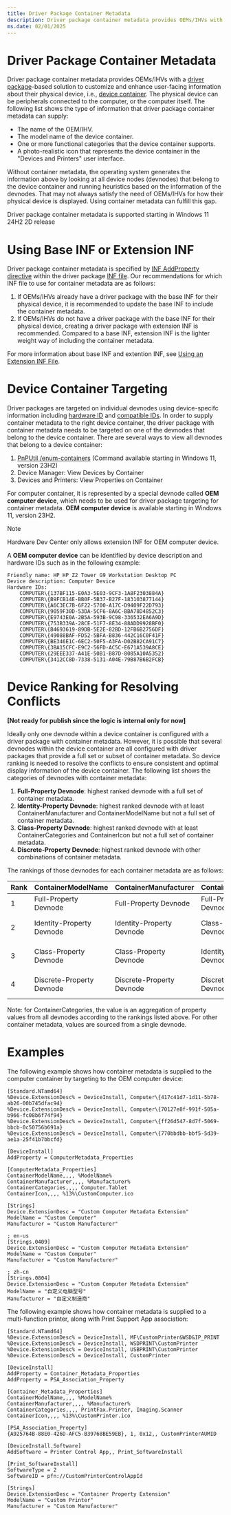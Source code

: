 ```yaml
---
title: Driver Package Container Metadata
description: Driver package container metadata provides OEMs/IHVs with a driver package-based solution to customize and enhance user-facing information about their physical device, i.e., device container.
ms.date: 02/01/2025
---
```


# Driver Package Container Metadata

Driver package container metadata provides OEMs/IHVs with a [driver package](driver-packages.md)-based solution to customize and enhance user-facing information about their physical device, i.e., [device container](container-ids.md). The physical device can be peripherals connected to the computer, or the computer itself. The following list shows the type of information that driver package container metadata can supply:

-   The name of the OEM/IHV.
-   The model name of the device container.
-   One or more functional categories that the device container supports.
-   A photo-realistic icon that represents the device container in the "Devices and Printers" user interface.

Without container metadata, the operating system generates the information above by looking at all device nodes (devnodes) that belong to the device container and running heuristics based on the information of the devnodes. That may not always satisfy the need of OEMs/IHVs for how their physical device is displayed. Using container metadata can fulfill this gap. 

<!-- TODO: use KB article -->
Driver package container metadata is supported starting in Windows 11 24H2 2D release

# Using Base INF or Extension INF

Driver package container metadata is specified by [INF AddProperty directive](inf-addproperty-directive.md) within the driver package [INF file](overview-of-inf-files.md). Our recommendations for which INF file to use for container metadata are as follows:
1. If OEMs/IHVs already have a driver package with the base INF for their physical device, it is recommended to update the base INF to include the container metadata.
2. If OEMs/IHVs do not have a driver package with the base INF for their physical device, creating a driver package with extension INF is recommended. Compared to a base INF, extension INF is the lighter weight way of including the container metadata.

For more information about base INF and extention INF, see [Using an Extension INF File](using-an-extension-inf-file.md).

# Device Container Targeting

Driver packages are targeted on individual devnodes using device-specifc information including [hardware ID](hardware-ids.md) and [compatible IDs](compatible-ids.md). In order to supply container metadata to the right device container, the driver package with container metadata needs to be targeted on one of the devnodes that belong to the device container. There are several ways to view all devnodes that belong to a device container:

<!-- TODO: screenshots -->
1. [PnPUtil /enum-containers](..\devtest\pnputil-command-syntax.md###/enum-containers) (Command available starting in Windows 11, version 23H2)
2. Device Manager: View Devices by Container
3. Devices and Printers: View Properties on Container

For computer container, it is represented by a special devnode called **OEM computer device**, which needs to be used for driver package targeting for container metadata. **OEM computer device** is available starting in Windows 11, version 23H2.

> [!NOTE]
> Hardware Dev Center only allows extension INF for OEM computer device.

A **OEM computer device** can be identified by device description and hardware IDs such as in the following example:

<!-- TODO: use a generic example -->
```
Friendly name: HP HP Z2 Tower G9 Workstation Desktop PC
Device description: Computer Device
Hardware IDs:
    COMPUTER\{137BF115-E0A3-5E03-9CF3-1A8F2303884A}
    COMPUTER\{B9FCB14E-BB0F-5B37-B27F-183103877144}
    COMPUTER\{A6C3EC7B-6F22-5700-A17C-D9409F22D793}
    COMPUTER\{9059F30D-53DA-5CF6-8A6C-BBA78D4852C3}
    COMPUTER\{E9743E0A-2B5A-593B-9C98-336532EA6A9D}
    COMPUTER\{753B339A-28CE-51F7-8E34-88ADD9928BF0}
    COMPUTER\{B4693619-89DB-5E2E-82BD-12FB6B2756DF}
    COMPUTER\{49088BAF-FD52-5BFA-B836-442C16C0F41F}
    COMPUTER\{BE346E1C-6EC2-50F5-A3FA-D02B82CA91C7}
    COMPUTER\{3BA15CFC-E9C2-56FD-AC5C-E671A539A8CE}
    COMPUTER\{29EEE337-A41E-50B1-B87D-8085A10A5352}
    COMPUTER\{3412CC8D-7338-5131-A04E-79B87B6B2FCB}
```

<!-- TODO: remove for the first publish -->
# Device Ranking for Resolving Conflicts 
**[Not ready for publish since the logic is internal only for now]**

Ideally only one devnode within a device container is configured with a driver package with container metadata. However, it is possible that several devnodes within the device container are all configured with driver packages that provide a full set or subset of container metadata. So device ranking is needed to resolve the conflicts to ensure consistent and optimal display information of the device container. The following list shows the categories of devnodes with container metadata:

1. **Full-Property Devnode**: highest ranked devnode with a full set of container metadata.
2. **Identity-Property Devnode**: highest ranked devnode with at least ContainerManufacturer and ContainerModelName but not a full set of container metadata.
3. **Class-Property Devnode**: highest ranked devnode with at least ContainerCategories and ContainerIcon but not a full set of container metadata.
4. **Discrete-Property Devnode**: highest ranked devnode with other combinations of container metadata.

The rankings of those devnodes for each container metadata are as follows:

| Rank | ContainerModelName      | ContainerManufacturer   | ContainerCategories     | ContainerIcon           |
|------|-------------------------|-------------------------|-------------------------|-------------------------|
| 1    | Full-Property Devnode    | Full-Property Devnode    | Full-Property Devnode    | Full-Property Devnode    |
| 2    | Identity-Property Devnode| Identity-Property Devnode| Class-Property Devnode   | Class-Property Devnode   |
| 3    | Class-Property Devnode   | Class-Property Devnode   | Identity-Property Devnode| Identity-Property Devnode|
| 4    | Discrete-Property Devnode| Discrete-Property Devnode| Discrete-Property Devnode| Discrete-Property Devnode|

Note: for ContainerCategories, the value is an aggregation of property values from all devnodes according to the rankings listed above. For other container metadata, values are sourced from a single devnode.

# Examples

The following example shows how container metadata is supplied to the computer container by targeting to the OEM computer device:

```
[Standard.NTamd64]
%Device.ExtensionDesc% = DeviceInstall, Computer\{417c41d7-1d11-5b78-ab26-00b745dfac94}
%Device.ExtensionDesc% = DeviceInstall, Computer\{70127e8f-991f-505a-b966-fc08b6f74f94}
%Device.ExtensionDesc% = DeviceInstall, Computer\{ff26d547-8d7f-5069-bbcb-0c50756b691a}
%Device.ExtensionDesc% = DeviceInstall, Computer\{770bbdbb-bbf5-5d39-ae1a-25f41b7bbcfd}

[DeviceInstall]
AddProperty = ComputerMetadata_Properties

[ComputerMetadata_Properties]
ContainerModelName,,,, %ModelName%
ContainerManufacturer,,,, %Manufacturer%
ContainerCategories,,,, Computer.Tablet
ContainerIcon,,,, %13%\CustomComputer.ico

[Strings]
Device.ExtensionDesc = "Custom Computer Metadata Extension"
ModelName = "Custom Computer"
Manufacturer = "Custom Manufacturer"

; en-us
[Strings.0409]
Device.ExtensionDesc = "Custom Computer Metadata Extension"
ModelName = "Custom Computer"
Manufacturer = "Custom Manufacturer"

; zh-cn
[Strings.0804]
Device.ExtensionDesc = "Custom Computer Metadata Extension"
ModelName = "自定义电脑型号"
Manufacturer = "自定义制造商"
```

The following example shows how container metadata is supplied to a multi-function printer, along with Print Support App association:

```
[Standard.NTamd64]
%Device.ExtensionDesc% = DeviceInstall, MF\CustomPrinter&WSD&IP_PRINT
%Device.ExtensionDesc% = DeviceInstall, WSDPRINT\CustomPrinter
%Device.ExtensionDesc% = DeviceInstall, USBPRINT\CustomPrinter
%Device.ExtensionDesc% = DeviceInstall, CustomPrinter

[DeviceInstall]
AddProperty = Container_Metadata_Properties
AddProperty = PSA_Association_Property

[Container_Metadata_Properties]
ContainerModelName,,,, %ModelName%
ContainerManufacturer,,,, %Manufacturer%
ContainerCategories,,,, PrintFax.Printer, Imaging.Scanner
ContainerIcon,,,, %13%\CustomPrinter.ico

[PSA_Association_Property]
{A925764B-88E0-426D-AFC5-B39768BE59EB}, 1, 0x12,, CustomPrinterAUMID

[DeviceInstall.Software]
AddSoftware = Printer Control App,, Print_SoftwareInstall

[Print_SoftwareInstall]
SoftwareType = 2
SoftwareID = pfn://CustomPrinterControlAppId

[Strings]
Device.ExtensionDesc = "Container Property Extension"
ModelName = "Custom Printer"
Manufacturer = "Custom Manufacturer"
```